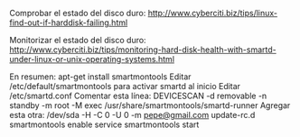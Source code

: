 Comprobar el estado del disco duro:
http://www.cyberciti.biz/tips/linux-find-out-if-harddisk-failing.html

Monitorizar el estado del disco duro:
http://www.cyberciti.biz/tips/monitoring-hard-disk-health-with-smartd-under-linux-or-unix-operating-systems.html

En resumen:
apt-get install smartmontools
Editar /etc/default/smartmontools para activar smartd al inicio
Editar /etc/smartd.conf
  Comentar esta línea: DEVICESCAN -d removable -n standby -m root -M exec /usr/share/smartmontools/smartd-runner
  Agregar esta otra: /dev/sda -H -C 0 -U 0 -m pepe@gmail.com
update-rc.d smartmontools enable
service smartmontools start
